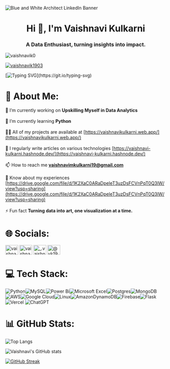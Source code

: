 ![Blue and White Architect LinkedIn Banner](https://github.com/user-attachments/assets/f6153217-3a89-4983-8c9a-20169c3680aa)
<h1 align="center">Hi 👋, I'm Vaishnavi Kulkarni</h1>
<h3 align="center">A Data Enthusiast, turning insights into impact.</h3>

<p align="left"> <img src="https://komarev.com/ghpvc/?username=vaishnavik0&label=Profile%20views&color=0e75b6&style=flat" alt="vaishnavik0" /> </p>

<p align="left"> <a href="https://twitter.com/vaishnavik1903" target="blank"><img src="https://img.shields.io/twitter/follow/vaishnavik1903?logo=twitter&style=for-the-badge" alt="vaishnavik1903" /></a> </p>

[![Typing SVG](https://readme-typing-svg.herokuapp.com?font=Fira+Code&weight=700&size=19&duration=5015&pause=300&width=435&lines=Hey+there;Welcome+to+my+data-driven+world.;I+turn+raw+data+into+visual+stories.;Where+every+number+tells+a+story.;Wanna+here+a+story+%3F;Dive+into+my+GitHub!)](https://git.io/typing-svg)

# 💫 About Me:
🔭 I’m currently working on **Upskilling Myself in Data Analytics** <br><br>🌱 I’m currently learning **Python**<br><br>👨‍💻 All of my projects are available at [https://vaishnavikulkarni.web.app/](https://vaishnavikulkarni.web.app/)<br><br>📝 I regularly write articles on various technologies [https://vaishnavi-kulkarni.hashnode.dev/](https://vaishnavi-kulkarni.hashnode.dev/)<br><br>📫 How to reach me **vaishnavimkulkarni19@gmail.com**<br><br>📄 Know about my experiences [https://drive.google.com/file/d/1K2XaC0ARaDpeleT3uzDsFCVnPqT0Q3lW/view?usp=sharing](https://drive.google.com/file/d/1K2XaC0ARaDpeleT3uzDsFCVnPqT0Q3lW/view?usp=sharing)<br><br>⚡ Fun fact **Turning data into art, one visualization at a time.**

# 🌐 Socials:
<p align="left">
<a href="https://twitter.com/vaishnavik1903" target="blank"><img align="center" src="https://raw.githubusercontent.com/rahuldkjain/github-profile-readme-generator/master/src/images/icons/Social/twitter.svg" alt="vaishnavik1903" height="30" width="40" /></a>
<a href="https://linkedin.com/in/vaishnavi kulkarni" target="blank"><img align="center" src="https://raw.githubusercontent.com/rahuldkjain/github-profile-readme-generator/master/src/images/icons/Social/linked-in-alt.svg" alt="vaishnavi kulkarni" height="30" width="40" /></a>
<a href="https://instagram.com/_.vaishnavikulkarni._" target="blank"><img align="center" src="https://raw.githubusercontent.com/rahuldkjain/github-profile-readme-generator/master/src/images/icons/Social/instagram.svg" alt="_.vaishnavikulkarni._" height="30" width="40" /></a>
<a href="https://hashnode.com/@vk1903" target="blank"><img align="center" src="https://raw.githubusercontent.com/rahuldkjain/github-profile-readme-generator/master/src/images/icons/Social/hashnode.svg" alt="@vk1903" height="30" width="40" /></a>
</p>

# 💻 Tech Stack:
![Python](https://img.shields.io/badge/python-3670A0?style=for-the-badge&logo=python&logoColor=ffdd54)![MySQL](https://img.shields.io/badge/mysql-4479A1.svg?style=for-the-badge&logo=mysql&logoColor=white)![Power Bi](https://img.shields.io/badge/power_bi-F2C811?style=for-the-badge&logo=powerbi&logoColor=black)![Microsoft Excel](https://img.shields.io/badge/Microsoft_Excel-217346?style=for-the-badge&logo=microsoft-excel&logoColor=white)![Postgres](https://img.shields.io/badge/postgres-%23316192.svg?style=for-the-badge&logo=postgresql&logoColor=white)![MongoDB](https://img.shields.io/badge/MongoDB-%234ea94b.svg?style=for-the-badge&logo=mongodb&logoColor=white)![AWS](https://img.shields.io/badge/AWS-%23FF9900.svg?style=for-the-badge&logo=amazon-aws&logoColor=white)![Google Cloud](https://img.shields.io/badge/GoogleCloud-%234285F4.svg?style=for-the-badge&logo=google-cloud&logoColor=white)![Linux](https://img.shields.io/badge/Linux-FCC624?style=for-the-badge&logo=linux&logoColor=black)![AmazonDynamoDB](https://img.shields.io/badge/Amazon%20DynamoDB-4053D6?style=for-the-badge&logo=Amazon%20DynamoDB&logoColor=white)![Firebase](https://img.shields.io/badge/firebase-a08021?style=for-the-badge&logo=firebase&logoColor=ffcd34)![Flask](https://img.shields.io/badge/flask-%23000.svg?style=for-the-badge&logo=flask&logoColor=white)![Vercel](https://img.shields.io/badge/vercel-%23000000.svg?style=for-the-badge&logo=vercel&logoColor=white)
![ChatGPT](https://img.shields.io/badge/chatGPT-74aa9c?style=for-the-badge&logo=openai&logoColor=white)

# 📊 GitHub Stats:

![Top Langs](https://github-readme-stats.vercel.app/api/top-langs/?username=vaishnavik0&theme=highcontrast&layout=compact&align=center)

![Vaishnavi's GitHub stats](https://github-readme-stats.vercel.app/api?username=vaishnavik0&show_icons=true&theme=highcontrast&align=center)

[![GitHub Streak](https://streak-stats.demolab.com/?user=vaishnavik0&theme=highcontrast)](https://git.io/streak-stats&align=center)
